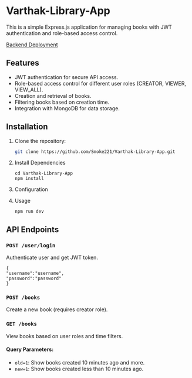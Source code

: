 # Varthak-Library-App

This is a simple Express.js application for managing books with JWT authentication and role-based access control.

[Backend Deployment](https://varthak-library-app-production.up.railway.app/)

## Features

- JWT authentication for secure API access.
- Role-based access control for different user roles (CREATOR, VIEWER, VIEW_ALL).
- Creation and retrieval of books.
- Filtering books based on creation time.
- Integration with MongoDB for data storage.

## Installation

1. Clone the repository:

   ```bash
   git clone https://github.com/Smoke221/Varthak-Library-App.git

2. Install Dependencies

   ```
   cd Varthak-Library-App
   npm install

3. Configuration
4. Usage
    ```
   npm run dev

## API Endpoints

### `POST /user/login`
Authenticate user and get JWT token.
```
{
"username":"username",
"password":"password"
}
```

### `POST /books`
Create a new book (requires creator role).

### `GET /books`
View books based on user roles and time filters.

#### Query Parameters:
- `old=1`: Show books created 10 minutes ago and more.
- `new=1`: Show books created less than 10 minutes ago.
